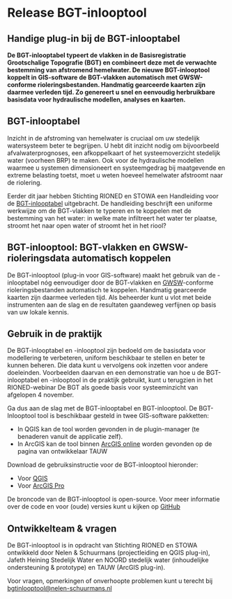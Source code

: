 # Release BGT-inlooptool
## Handige plug-in bij de BGT-inlooptabel

**De BGT-inlooptabel typeert de vlakken in de Basisregistratie Grootschalige Topografie (BGT) en combineert deze met de verwachte bestemming van afstromend hemelwater. De nieuwe BGT-inlooptool koppelt in GIS-software de BGT-vlakken automatisch met GWSW-conforme rioleringsbestanden. Handmatig gearceerde kaarten zijn daarmee verleden tijd. Zo genereert u snel en eenvoudig herbruikbare basisdata voor hydraulische modellen, analyses en kaarten.**

## BGT-inlooptabel
Inzicht in de afstroming van hemelwater is cruciaal om uw stedelijk watersysteem beter te begrijpen. U hebt dit inzicht nodig om bijvoorbeeld afvalwaterprognoses, een afkoppelkaart of het systeemoverzicht stedelijk water (voorheen BRP) te maken. Ook voor de hydraulische modellen waarmee u systemen dimensioneert en systeemgedrag bij maatgevende en extreme belasting toetst, moet u weten hoeveel hemelwater afstroomt naar de riolering. 

Eerder dit jaar hebben Stichting RIONED en STOWA een Handleiding voor de [BGT-inlooptabel](https://www.riool.net/handleiding-voor-de-bgt-inlooptabel-2021-) uitgebracht. De handleiding beschrijft een uniforme werkwijze om de BGT-vlakken te typeren en te koppelen met de bestemming van het water: in welke mate infiltreert het water ter plaatse, stroomt het naar open water of stroomt het in het riool?

## BGT-inlooptool: BGT-vlakken en GWSW-rioleringsdata automatisch koppelen
De BGT-inlooptool (plug-in voor GIS-software) maakt het gebruik van de -inlooptabel nóg eenvoudiger door de BGT-vlakken en [GWSW](https://data.gwsw.nl)-conforme rioleringsbestanden automatisch te koppelen. Handmatig gearceerde kaarten zijn daarmee verleden tijd. Als beheerder kunt u vlot met beide instrumenten aan de slag en de resultaten gaandeweg verfijnen op basis van uw lokale kennis.

## Gebruik in de praktijk
De BGT-inlooptabel en -inlooptool zijn bedoeld om de basisdata voor modellering te verbeteren, uniform beschikbaar te stellen en beter te kunnen beheren. Die data kunt u vervolgens ook inzetten voor andere doeleinden. Voorbeelden daarvan en een demonstratie van hoe u de BGT-inlooptabel en -inlooptool in de praktijk gebruikt, kunt u terugzien in het RIONED-webinar De BGT als goede basis voor systeeminzicht van afgelopen 4 november. 

Ga dus aan de slag met de BGT-inlooptabel en BGT-inlooptool. De BGT-Inlooptool tool is beschikbaar gesteld in twee GIS-software pakketten:
*	In QGIS kan de tool worden gevonden in de plugin-manager (te benaderen vanuit de applicatie zelf).
*	In ArcGIS kan de tool binnen [ArcGIS online](https://www.arcgis.com/home/item.html?id=c8e8759e32af4967be181544a1d1c807) worden gevonden op de pagina van ontwikkelaar TAUW

Download de gebruiksinstructie voor de BGT-inlooptool hieronder:
*	Voor [QGIS](https://github.com/nens/bgt-inlooptool/raw/master/docs/Handleiding%20BGT-inlooptool%20QGIS.pdf)
*	Voor [ArcGIS Pro](https://github.com/nens/bgt-inlooptool/raw/master/docs/Handleiding%20BGT-inlooptool%20ArcGIS%20Pro.pdf)

De broncode van de BGT-inlooptool is open-source. Voor meer informatie over de code en voor (oude) versies kunt u kijken op [GitHub](https://github.com/nens/bgt-inlooptool)

## Ontwikkelteam & vragen
De BGT-inlooptool is in opdracht van Stichting RIONED en STOWA ontwikkeld door Nelen & Schuurmans (projectleiding en QGIS plug-in), Jafeth Heining Stedelijk Water en NOORD stedelijk water (inhoudelijke ondersteuning & prototype) en TAUW (ArcGIS plug-in).

Voor vragen, opmerkingen of onverhoopte problemen kunt u terecht bij bgtinlooptool@nelen-schuurmans.nl 


